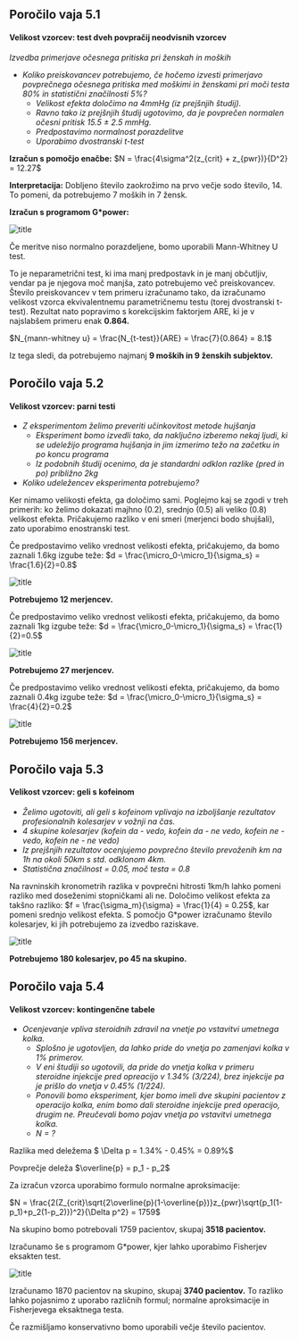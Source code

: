 ## Poročilo vaja 5.1
#### Velikost vzorcev: test dveh povpračij neodvisnih vzorcev

*Izvedba primerjave očesnega pritiska pri ženskah in moških*
- *Koliko preiskovancev potrebujemo, če hočemo izvesti primerjavo povprečnega očesnega pritiska med moškimi in ženskami pri moči testa 80% in statistični značilnosti 5%?*
  - *Velikost efekta določimo na 4mmHg (iz prejšnjih študij).*
  - *Ravno tako iz prejšnjih študij ugotovimo, da je povprečen normalen očesni pritisk 15.5 $\pm$ 2.5 mmHg.*
  - *Predpostavimo normalnost porazdelitve*
  - *Uporabimo dvostranski t-test*

**Izračun s pomočjo enačbe:**
$N = \frac{4\sigma^2(z_{crit} + z_{pwr})}{D^2} = 12.27$

**Interpretacija:** Dobljeno število zaokrožimo na prvo večje sodo število, 14. To pomeni, da potrebujemo 7 moških in 7 žensk.

**Izračun s programom G*power:**

![title](Gpower_5_1.png)

Če meritve niso normalno porazdeljene, bomo uporabili  Mann-Whitney U test. 

To je neparametrični test, ki ima manj predpostavk in je manj občutljiv, vendar pa je njegova moč manjša, zato potrebujemo več preiskovancev. Število preiskovancev v tem primeru izračunamo tako, da izračunamo velikost vzorca ekvivalentnemu parametričnemu testu (torej dvostranski t-test). Rezultat nato popravimo s korekcijskim faktorjem ARE, ki je v najslabšem primeru enak **0.864.**

$N_{mann-whitney u} = \frac{N_{t-test}}{ARE} = \frac{7}{0.864} = 8.1$

Iz tega sledi, da potrebujemo najmanj **9 moških in 9 ženskih subjektov.**

## Poročilo vaja 5.2
#### Velikost vzorcev: parni testi


- *Z eksperimentom želimo preveriti učinkovitost metode hujšanja*
  - *Eksperiment bomo izvedli tako, da naključno izberemo nekaj ljudi, ki se udeležijo programa hujšanja in jim izmerimo težo na začetku in po koncu programa*
  - *Iz podobnih študij ocenimo, da je standardni odklon razlike (pred in po) približno 2kg*
- *Koliko udeležencev eksperimenta potrebujemo?*

Ker nimamo velikosti efekta, ga določimo sami. Poglejmo kaj se zgodi v treh primerih: ko želimo dokazati majhno (0.2), srednjo (0.5) ali veliko (0.8) velikost efekta. Pričakujemo razliko v eni smeri (merjenci bodo shujšali), zato uporabimo enostranski test.

Če predpostavimo veliko vrednost velikosti efekta, pričakujemo, da bomo zaznali 1.6kg izgube teže:
$d = \frac{\micro_0-\micro_1}{\sigma_s} = \frac{1.6}{2}=0.8$

![title](Gpower_5_2_big_effect_size.png)

**Potrebujemo 12 merjencev.**

Če predpostavimo veliko vrednost velikosti efekta, pričakujemo, da bomo zaznali 1kg izgube teže:
$d = \frac{\micro_0-\micro_1}{\sigma_s} = \frac{1}{2}=0.5$

![title](Gpower_5_2_medium_effect_size.png)

**Potrebujemo 27 merjencev.**

Če predpostavimo veliko vrednost velikosti efekta, pričakujemo, da bomo zaznali 0.4kg izgube teže:
$d = \frac{\micro_0-\micro_1}{\sigma_s} = \frac{4}{2}=0.2$

![title](Gpower_5_2_small_effect_size.png)

**Potrebujemo 156 merjencev.**

## Poročilo vaja 5.3
#### Velikost vzorcev: geli s kofeinom

- *Želimo ugotoviti, ali geli s kofeinom vplivajo na izboljšanje rezultatov profesionalnih kolesarjev v vožnji na čas.*
 - *4 skupine kolesarjev (kofein da - vedo, kofein da - ne vedo, kofein ne - vedo, kofein ne - ne vedo)*
 -  *Iz prejšnjih rezultatov ocenjujemo povprečno število prevoženih km na 1h na okoli 50km s std. odklonom 4km.*
 -  *Statistična značilnost = 0.05, moč testa = 0.8* 

Na ravninskih kronometrih razlika v povprečni hitrosti 1km/h lahko pomeni razliko med doseženimi stopničkami ali ne. Določimo velikost efekta za takšno razliko: $f = \frac{\sigma_m}{\sigma} = \frac{1}{4} = 0.25$, kar pomeni srednjo velikost efekta. S pomočjo G*power izračunamo število kolesarjev, ki jih potrebujemo za izvedbo raziskave.

![title](Gpower_5_3.png)

**Potrebujemo 180 kolesarjev, po 45 na skupino.**

## Poročilo vaja 5.4
#### Velikost vzorcev: kontingenčne tabele

- *Ocenjevanje vpliva steroidnih zdravil na vnetje po vstavitvi umetnega kolka.*
  - *Splošno je ugotovljen, da lahko pride do vnetja po zamenjavi kolka v 1% primerov.*
  - *V eni študiji so ugotovili, da pride do vnetja kolka v primeru steroidne injekcije pred opreacijo v 1.34% (3/224), brez injekcije pa je prišlo do vnetja v 0.45% (1/224).*
  - *Ponovili bomo eksperiment, kjer bomo imeli dve skupini pacientov z operacijo kolka, enim bomo dali steroidne injekcije pred operacijo, drugim ne. Preučevali bomo pojav vnetja po vstavitvi umetnega kolka.*
  - *N = ?*

Razlika med deležema $ \Delta p = 1.34\% - 0.45\% = 0.89\%$

Povprečje deleža $\overline{p} = p_1 - p_2$

Za izračun vzorca uporabimo formulo normalne aproksimacije:

$N = \frac{2(Z_{crit}\sqrt{2\overline{p}(1-\overline{p})}z_{pwr}\sqrt{p_1(1-p_1)+p_2(1-p_2)})^2}{\Delta p^2} = 1759$

Na skupino bomo potrebovali 1759 pacientov, skupaj **3518 pacientov.**

Izračunamo še s programom G*power, kjer lahko uporabimo Fisherjev eksakten test.

![title](Gpower_5_4.png)

Izračunamo 1870 pacientov na skupino, skupaj **3740 pacientov.** To razliko lahko pojasnimo z uporabo različnih formul; normalne aproksimacije in Fisherjevega eksaktnega testa.

Če razmišljamo konservativno bomo uporabili večje število pacientov.






















